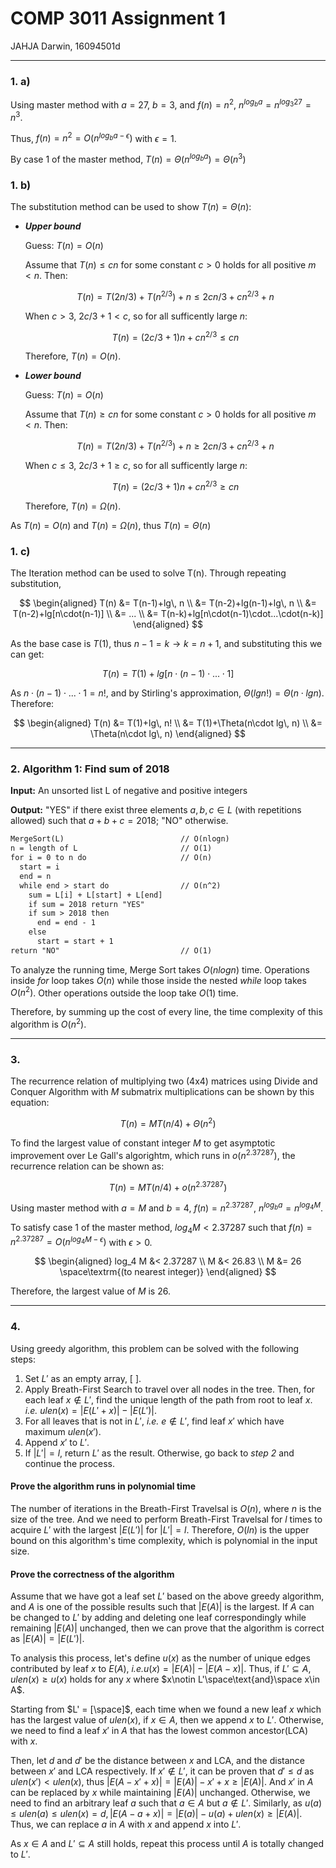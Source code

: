 # COMP 3011 Assignment 1

JAHJA Darwin, 16094501d

---

### 1. a)

Using master method with $a = 27$, $b = 3$, and $f(n)={n^2}$, $n^{log_b a} = n^{log_3 27} = n^3$.

Thus, $f(n) = {n^2} = O(n^{log_b a - \epsilon})$ with $\epsilon = 1$.

By case 1 of the master method, $T(n) = \Theta(n^{log_b a}) = \Theta(n^3)$

### 1. b)

The substitution method can be used to show $T(n) = \Theta(n)$:

- ***Upper bound***
  
  Guess: $T(n) = O(n)$

  Assume that $T(n) \leq cn$ for some constant $c > 0$ holds for all positive $m < n$. Then:
  
  $$T(n) = T(2n/3) + T(n^{2/3}) + n \leq 2cn/3 + cn^{2/3} + n$$

  When $c > 3$, $2c/3 + 1 < c$, so for all sufficently large $n$:
  
  $$T(n) = (2c/3 + 1)n + cn^{2/3} \leq cn$$

  Therefore, $T(n) = O(n)$.

- ***Lower bound***
  
  Guess: $T(n) = O(n)$

  Assume that $T(n) \geq cn$ for some constant $c > 0$ holds for all positive $m < n$. Then:
  
  $$T(n) = T(2n/3) + T(n^{2/3}) + n \geq 2cn/3 + cn^{2/3} + n$$

  When $c \leq 3$, $2c/3 + 1 \geq c$, so for all sufficently large $n$:
  
  $$T(n) = (2c/3 + 1)n + cn^{2/3} \geq cn$$

  Therefore, $T(n) = \Omega(n)$.

As $T(n) = O(n)$ and $T(n) = \Omega(n)$, thus $T(n) = \Theta(n)$

### 1. c)

The Iteration method can be used to solve T(n). Through repeating substitution,

$$
\begin{aligned}
 T(n) &= T(n-1)+lg\, n \\
 &= T(n-2)+lg(n-1)+lg\, n \\
 &= T(n-2)+lg[n\cdot(n-1)] \\
 &= ... \\
 &= T(n-k)+lg[n\cdot(n-1)\cdot...\cdot(n-k)]
\end{aligned}
$$

As the base case is $T(1)$, thus $n-1 = k \to k = n + 1$, and substituting this we can get:

$$T(n) = T(1)+lg[n\cdot(n-1)\cdot...\cdot1]$$

As $n\cdot(n-1)\cdot...\cdot1 = n!$, and by Stirling's approximation, $\Theta(lg n!) = \Theta(n\cdot lg n)$. Therefore:

$$
\begin{aligned}
 T(n) &= T(1)+lg\, n! \\
 &= T(1)+\Theta(n\cdot lg\, n) \\
 &= \Theta(n\cdot lg\, n)
\end{aligned}
$$

---

### 2. Algorithm 1: Find sum of 2018

**Input:** An unsorted list L of negative and positive integers

**Output:** "YES" if there exist three elements $a, b, c \in L$ (with repetitions allowed) such that $a + b + c = 2018$; "NO" otherwise.

```tex
MergeSort(L)                          // O(nlogn)
n = length of L                       // O(1)
for i = 0 to n do                     // O(n)
  start = i
  end = n
  while end > start do                // O(n^2)
    sum = L[i] + L[start] + L[end]
    if sum = 2018 return "YES"
    if sum > 2018 then
      end = end - 1
    else
      start = start + 1
return "NO"                           // O(1)
```

To analyze the running time, Merge Sort takes $O(nlogn)$ time. Operations inside *for* loop takes $O(n)$ while those inside the nested *while* loop takes $O(n^2)$. Other operations outside the loop take $O(1)$ time.

Therefore, by summing up the cost of every line, the time complexity of this algorithm is $O(n^2)$.

---

### 3.

The recurrence relation of multiplying two (4x4) matrices using Divide and Conquer Algorithm with $M$ submatrix multiplications can be shown by this equation:

$$T(n) = MT(n/4) + \Theta(n^2)$$

To find the largest value of constant integer $M$ to get asymptotic improvement over Le Gall's algorightm, which runs in $o(n^{2.37287})$, the recurrence relation can be shown as:

$$T(n) = MT(n/4) + o(n^{2.37287})$$

Using master method with $a = M$ and $b = 4$, $f(n) = n^{2.37287}$, $n^{log_b a} = n^{log_4 M}$.

To satisfy case 1 of the master method, $log_4 M < 2.37287$ such that $f(n) = n^{2.37287} = O(n^{log_4 M - \epsilon})$ with $\epsilon > 0$.

$$
\begin{aligned}
  log_4 M &< 2.37287 \\
  M &< 26.83 \\
  M &= 26 \space\textrm{(to nearest integer)}
\end{aligned}
$$

Therefore, the largest value of $M$ is $26$.

---

### 4.

Using greedy algorithm, this problem can be solved with the following steps:

1. Set $L'$ as an empty array, [ ].
2. Apply Breath-First Search to travel over all nodes in the tree. Then, for each leaf $x \notin L'$, find the unique length of the path from root to leaf $x$. *i.e.* $ulen(x) = |E(L'+x)| - |E(L')|$.
3. For all leaves that is not in $L'$, *i.e.* $e \notin L'$, find leaf $x'$ which have maximum $ulen(x')$.
4. Append $x'$ to $L'$.
5. If $|L'| = l$, return $L'$ as the result. Otherwise, go back to *step 2* and continue the process.

#### Prove the algorithm runs in polynomial time

The number of iterations in the Breath-First Travelsal is $O(n)$, where $n$ is the size of the tree. And we need to perform Breath-First Travelsal for $l$ times to acquire $L'$ with the largest $|E(L')|$ for $|L'| = l$. Therefore, $O(ln)$ is the upper bound on this algorithm's time complexity, which is polynomial in the input size.

#### Prove the correctness of the algorithm

Assume that we have got a leaf set $L'$ based on the above greedy algorithm, and $A$ is one of the possible results such that $|E(A)|$ is the largest. If $A$ can be changed to $L'$ by adding and deleting one leaf correspondingly while remaining $|E(A)|$ unchanged, then we can prove that the algorithm is correct as $|E(A)| = |E(L')|$.

To analysis this process, let's define $u(x)$ as the number of unique edges contributed by leaf $x$ to $E(A)$, *i.e.*$u(x) = |E(A)| - |E(A-x)|$. Thus, if $L'\subseteq A, ulen(x) \geq u(x)$ holds for any $x$ where $x\notin L'\space\text{and}\space x\in A$.

Starting from $L' = [\space]$, each time when we found a new leaf $x$ which has the largest value of $ulen(x)$, if $x\in A$, then we append $x$ to $L'$. Otherwise, we need to find a leaf $x'$ in $A$ that has the lowest common ancestor(LCA) with $x$.

Then, let $d$ and $d'$ be the distance between $x$ and LCA, and the distance between $x'$ and LCA respectively. If $x'\notin L'$, it can be proven that $d' \leq d$ as $ulen(x') < ulen(x)$, thus $|E(A-x'+x)| = |E(A)|-x'+x\geq |E(A)|$. And $x'$ in $A$ can be replaced by $x$ while maintaining $|E(A)|$ unchanged. Otherwise, we need to find an arbitrary leaf $a$ such that $a\in A$ but $a\notin L'$. Similarly, as $u(a)\leq ulen(a)\leq ulen(x) = d, |E(A-a+x)| = |E(a)|-u(a)+ulen(x)\geq |E(A)|$. Thus, we can replace $a$ in $A$ with $x$ and append $x$ into $L'$.

As $x\in A$ and $L'\subseteq A$ still holds, repeat this process until $A$ is totally changed to $L'$.
